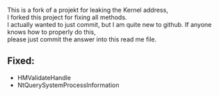 This is a fork of a projekt for leaking the Kernel address,  
I forked this project for fixing all methods.  
I actually wanted to just commit, but I am quite new to github. If anyone knows how to properly do this,  
please just commit the answer into this read me file.


## Fixed:
- HMValidateHandle
- NtQuerySystemProcessInformation